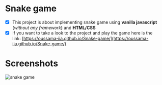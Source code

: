 # Snake game
- [x] This project is about implementing snake game using **vanilla javascript** (*without any framework*) and **HTML/CSS**
- [x] If you want to take a look to the project and play the game here is the link: [https://oussama-iia.github.io/Snake-game/](https://oussama-iia.github.io/Snake-game/)

# Screenshots
![snake game](screenshots/snake-game.gif)
